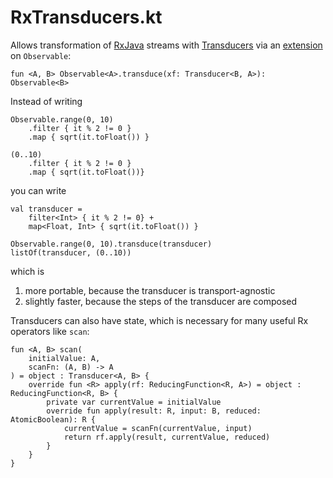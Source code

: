 # RxTransducers.kt
Allows transformation of [RxJava](https://github.com/ReactiveX/RxJava) streams with [Transducers](https://github.com/ReactiveX/RxJava) via an [extension](https://github.com/pdv/RxTransducers.kt/blob/master/rxtransducers/src/main/java/io/rstlne/rxtransducers/Observable%2BTransduce.kt) on `Observable`:

```
fun <A, B> Observable<A>.transduce(xf: Transducer<B, A>): Observable<B>
```
Instead of writing
```
Observable.range(0, 10)
    .filter { it % 2 != 0 }
    .map { sqrt(it.toFloat()) }

(0..10)
    .filter { it % 2 != 0 }
    .map { sqrt(it.toFloat())}
```
you can write
```
val transducer =
    filter<Int> { it % 2 != 0} +
    map<Float, Int> { sqrt(it.toFloat()) }

Observable.range(0, 10).transduce(transducer)
listOf(transducer, (0..10))
```
which is
1. more portable, because the transducer is transport-agnostic
2. slightly faster, because the steps of the transducer are composed

Transducers can also have state, which is necessary for many useful Rx operators like `scan`:
```
fun <A, B> scan(
    initialValue: A,
    scanFn: (A, B) -> A
) = object : Transducer<A, B> {
    override fun <R> apply(rf: ReducingFunction<R, A>) = object : ReducingFunction<R, B> {
        private var currentValue = initialValue
        override fun apply(result: R, input: B, reduced: AtomicBoolean): R {
            currentValue = scanFn(currentValue, input)
            return rf.apply(result, currentValue, reduced)
        }
    }
}
```
